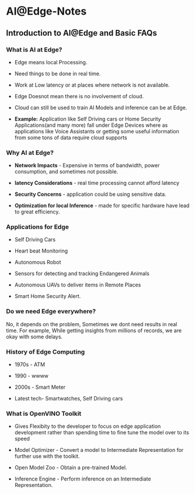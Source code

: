 # AI@Edge-Notes

## Introduction to AI@Edge and Basic FAQs

### What is AI at Edge?

* Edge means local Processing.

* Need things to be done in real time. 

* Work at Low latency or at places where network is not available.

* Edge Doesnot mean there is no involvement of cloud.

* Cloud can still be used to train AI Models and inference can be at Edge.

* **Example:** Application like Self Driving cars or Home Security Applications(and many more) fall under Edge Devices where as applications like Voice Assistants or getting some useful information from some tons of data require cloud supports

### Why AI at Edge?

* **Network Impacts** - Expensive in terms of bandwidth, power consumption, and sometimes not possible.

* **latency Considerations** - real time processing cannot afford latency

* **Security Concerns** - application could be using sensitive data.

* **Optimization for local Inference** - made for specific hardware have lead to great efficiency.

### Applications for Edge

* Self Driving Cars

* Heart beat Monitoring

* Autonomous Robot

* Sensors for detecting and tracking Endangered Animals

* Autonomous UAVs to deliver items in Remote Places

* Smart Home Security Alert.

### Do we need Edge everywhere?

No, it depends on the problem, Sometimes we dont need results in real time. For example, While getting insights from millions of records, we are okay with some delays. 

### History of Edge Computing

* 1970s - ATM

* 1990 - wwww

* 2000s - Smart Meter

* Latest tech- Smartwatches, Self Driving cars

### What is OpenVINO Toolkit

* Gives Flexibity to the developer to focus on edge application development rather than spending time to fine tune the model over to its speed

* Model Optimizer - Convert a model to Intermediate Representation for further use with the toolkit.

* Open Model Zoo - Obtain a pre-trained Model.

* Inference Engine - Perform inference on an Intermediate Representation.

